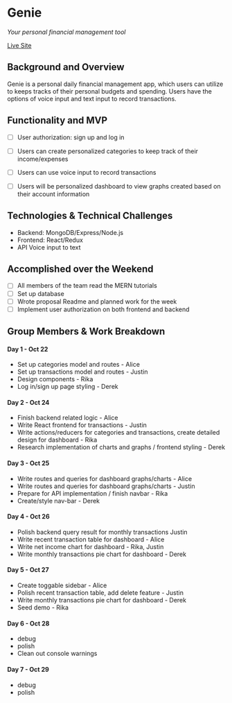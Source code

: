 # Genie

_Your personal financial management tool_

[Live Site](https://www.google.com)

## Background and Overview

Genie is a personal daily financial management app, which users can utilize to keeps tracks of their personal budgets and spending. Users have the options of voice input and text input to record transactions.

## Functionality and MVP

- [ ] User authorization: sign up and log in

- [ ] Users can create personalized categories to keep track of their income/expenses

- [ ] Users can use voice input to record transactions

- [ ] Users will be personalized dashboard to view graphs created based on their account information

## Technologies & Technical Challenges

- Backend: MongoDB/Express/Node.js
- Frontend: React/Redux
- API Voice input to text

## Accomplished over the Weekend

- [ ] All members of the team read the MERN tutorials
- [ ] Set up database
- [ ] Wrote proposal Readme and planned work for the week
- [ ] Implement user authorization on both frontend and backend

## Group Members & Work Breakdown

#### Day 1 - Oct 22

- Set up categories model and routes - Alice
- Set up transactions model and routes - Justin
- Design components - Rika
- Log in/sign up page styling - Derek

#### Day 2 - Oct 24

- Finish backend related logic - Alice
- Write React frontend for transactions - Justin
- Write actions/reducers for categories and transactions, create detailed design for dashboard - Rika
- Research implementation of charts and graphs / frontend styling - Derek

#### Day 3 - Oct 25

- Write routes and queries for dashboard graphs/charts - Alice
- Write routes and queries for dashboard graphs/charts - Justin
- Prepare for API implementation / finish navbar - Rika
- Create/style nav-bar - Derek

#### Day 4 - Oct 26

- Polish backend query result for monthly transactions Justin
- Write recent transaction table for dashboard - Alice
- Write net income chart for dashboard - Rika, Justin
- Write monthly transactions pie chart for dashboard - Derek

#### Day 5 - Oct 27

- Create toggable sidebar - Alice
- Polish recent transaction table, add delete feature - Justin
- Write monthly transactions pie chart for dashboard - Derek
- Seed demo - Rika

#### Day 6 - Oct 28

- debug
- polish
- Clean out console warnings

#### Day 7 - Oct 29

- debug
- polish
